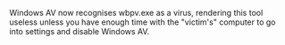 Windows AV now recognises wbpv.exe as a virus, rendering this tool useless unless you have enough time with the "victim's" computer to go into settings and disable Windows AV.
